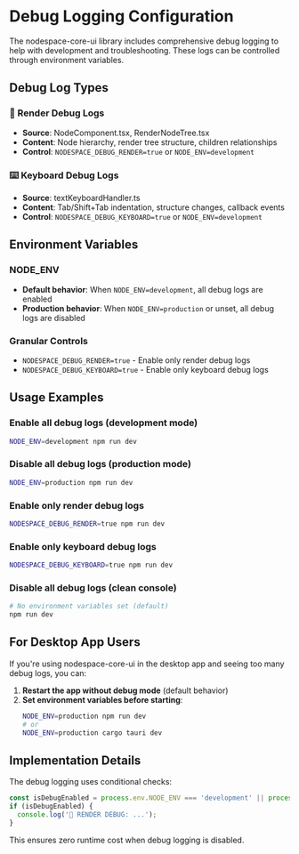# Debug Logging Configuration

The nodespace-core-ui library includes comprehensive debug logging to help with development and troubleshooting. These logs can be controlled through environment variables.

## Debug Log Types

### 🎨 Render Debug Logs
- **Source**: NodeComponent.tsx, RenderNodeTree.tsx
- **Content**: Node hierarchy, render tree structure, children relationships
- **Control**: `NODESPACE_DEBUG_RENDER=true` or `NODE_ENV=development`

### ⌨️ Keyboard Debug Logs  
- **Source**: textKeyboardHandler.ts
- **Content**: Tab/Shift+Tab indentation, structure changes, callback events
- **Control**: `NODESPACE_DEBUG_KEYBOARD=true` or `NODE_ENV=development`

## Environment Variables

### NODE_ENV
- **Default behavior**: When `NODE_ENV=development`, all debug logs are enabled
- **Production behavior**: When `NODE_ENV=production` or unset, all debug logs are disabled

### Granular Controls
- `NODESPACE_DEBUG_RENDER=true` - Enable only render debug logs
- `NODESPACE_DEBUG_KEYBOARD=true` - Enable only keyboard debug logs

## Usage Examples

### Enable all debug logs (development mode)
```bash
NODE_ENV=development npm run dev
```

### Disable all debug logs (production mode)
```bash
NODE_ENV=production npm run dev
```

### Enable only render debug logs
```bash
NODESPACE_DEBUG_RENDER=true npm run dev
```

### Enable only keyboard debug logs
```bash
NODESPACE_DEBUG_KEYBOARD=true npm run dev
```

### Disable all debug logs (clean console)
```bash
# No environment variables set (default)
npm run dev
```

## For Desktop App Users

If you're using nodespace-core-ui in the desktop app and seeing too many debug logs, you can:

1. **Restart the app without debug mode** (default behavior)
2. **Set environment variables before starting**:
   ```bash
   NODE_ENV=production npm run dev
   # or
   NODE_ENV=production cargo tauri dev
   ```

## Implementation Details

The debug logging uses conditional checks:
```typescript
const isDebugEnabled = process.env.NODE_ENV === 'development' || process.env.NODESPACE_DEBUG_RENDER === 'true';
if (isDebugEnabled) {
  console.log('🎨 RENDER DEBUG: ...');
}
```

This ensures zero runtime cost when debug logging is disabled.